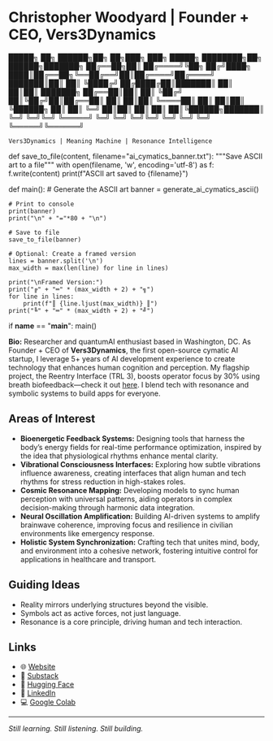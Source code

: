 # Christopher Woodyard | Founder + CEO, Vers3Dynamics

█████╗ ██╗     ██████╗██╗   ██╗███╗   ███╗ █████╗ ████████╗██╗ ██████╗███████╗
██╔══██╗██║    ██╔════╝╚██╗ ██╔╝████╗ ████║██╔══██╗╚══██╔══╝██║██╔════╝██╔════╝
███████║██║    ██║      ╚████╔╝ ██╔████╔██║███████║   ██║   ██║██║     ███████╗
██╔══██║██║    ██║       ╚██╔╝  ██║╚██╔╝██║██╔══██║   ██║   ██║██║     ╚════██║
██║  ██║██║    ╚██████╗   ██║   ██║ ╚═╝ ██║██║  ██║   ██║   ██║╚██████╗███████║
╚═╝  ╚═╝╚═╝     ╚═════╝   ╚═╝   ╚═╝     ╚═╝╚═╝  ╚═╝   ╚═╝   ╚═╝ ╚═════╝╚══════╝

    Vers3Dynamics | Meaning Machine | Resonance Intelligence
    
def save_to_file(content, filename="ai_cymatics_banner.txt"):
    """Save ASCII art to a file"""
    with open(filename, 'w', encoding='utf-8') as f:
        f.write(content)
    print(f"ASCII art saved to {filename}")


def main():
    # Generate the ASCII art
    banner = generate_ai_cymatics_ascii()
    
    # Print to console
    print(banner)
    print("\n" + "="*80 + "\n")
    
    # Save to file
    save_to_file(banner)
    
    # Optional: Create a framed version
    lines = banner.split('\n')
    max_width = max(len(line) for line in lines)
    
    print("\nFramed Version:")
    print("╔" + "═" * (max_width + 2) + "╗")
    for line in lines:
        print(f"║ {line.ljust(max_width)} ║")
    print("╚" + "═" * (max_width + 2) + "╝")


if __name__ == "__main__":
    main()

**Bio:** Researcher and quantumAI enthusiast based in Washington, DC. As Founder + CEO of **Vers3Dynamics**, the first open-source cymatic AI startup, I leverage 5+ years of AI development experience to create technology that enhances human cognition and perception. My flagship project, the Reentry Interface (TRL 3), boosts operator focus by 30% using breath biofeedback—check it out [here](https://github.com/topherchris420/orpheus-resonance-protocol). I blend tech with resonance and symbolic systems to build apps for everyone.

## Areas of Interest
- **Bioenergetic Feedback Systems:** Designing tools that harness the body’s energy fields for real-time performance optimization, inspired by the idea that physiological rhythms enhance mental clarity.
- **Vibrational Consciousness Interfaces:** Exploring how subtle vibrations influence awareness, creating interfaces that align human and tech rhythms for stress reduction in high-stakes roles.
- **Cosmic Resonance Mapping:** Developing models to sync human perception with universal patterns, aiding operators in complex decision-making through harmonic data integration.
- **Neural Oscillation Amplification:** Building AI-driven systems to amplify brainwave coherence, improving focus and resilience in civilian environments like emergency response.
- **Holistic System Synchronization:** Crafting tech that unites mind, body, and environment into a cohesive network, fostering intuitive control for applications in healthcare and transport.

## Guiding Ideas
- Reality mirrors underlying structures beyond the visible.
- Symbols act as active forces, not just language.
- Resonance is a core principle, driving human and tech interaction.

## Links
- 🌐 [Website](https://www.vers3dynamics.com)  
- 🧠 [Substack](https://vers3dynamics.substack.com)  
- 🤖 [Hugging Face](https://huggingface.co/ciaochris)  
- 🔗 [LinkedIn](https://www.linkedin.com/in/christopher-woodyard-eth)  
- 💻 [Google Colab](https://colab.research.google.com/drive/1rdR0r-m8CSoYTurllo6QXTw0MOueSmvZ?usp=sharing)  

---

*Still learning. Still listening. Still building.*
